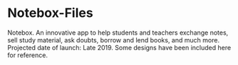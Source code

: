 # Notebox-Files
Notebox.
An innovative app to help students and teachers exchange notes, sell study material, ask doubts, borrow and lend books, and much more.
Projected date of launch: Late 2019.
Some designs have been included here for reference.
